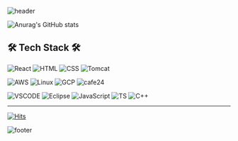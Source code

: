 ![header](https://capsule-render.vercel.app/api?type=waving&color=timeGradient&text=Hardbird%20World!&animation=twinkling&fontColor=000000&fontSize=40&fontAlign=80)


![Anurag's GitHub stats](https://github-readme-stats.vercel.app/api?username=HardBird&show_icons=true&theme=radical)


## 🛠 Tech Stack 🛠 
<img alt="React" src ="https://img.shields.io/badge/React-61DAFB.svg?&style=for-the-badge&logo=React&logoColor=white"/> <img alt="HTML" src ="https://img.shields.io/badge/HTML5-E34F26.svg?&style=for-the-badge&logo=HTML5&logoColor=white"/>
<img alt="CSS" src ="https://img.shields.io/badge/CSS3-1572B6.svg?&style=for-the-badge&logo=CSS3&logoColor=white"/>
<img alt="Tomcat" src ="https://img.shields.io/badge/Apache Tomcat-F8DC75.svg?&style=for-the-badge&logo=ApacheTomcat&logoColor=black"/> 

<img alt="AWS" src ="https://img.shields.io/badge/Amazon AWS-232F3E.svg?&style=for-the-badge&logo=AmazonAWS&logoColor=white"/> <img alt="Linux" src ="https://img.shields.io/badge/LinuxGSM-FCC624.svg?&style=for-the-badge&logo=Linux&logoColor=black"/> <img alt="GCP" src ="https://img.shields.io/badge/Google Cloud Platform-4285F4.svg?&style=for-the-badge&logo=GoogleCloud&logoColor=white"/> <img alt="cafe24" src ="https://img.shields.io/badge/CAFE24-336633.svg?&style=for-the-badge&logo=HomeAssistantCommunityStore&logoColor=white"/>

<img alt="VSCODE" src ="https://img.shields.io/badge/Vs Code-007ACC.svg?&style=for-the-badge&logo=VisualStudioCode&logoColor=white"/> <img alt="Eclipse" src ="https://img.shields.io/badge/Eclipse-2C2255.svg?&style=for-the-badge&logo=EclipseIDE&logoColor=white"/>  <img alt="JavaScript" src ="https://img.shields.io/badge/JavaScript-F7DF1E.svg?&style=for-the-badge&logo=JavaScript&logoColor=white"/> 
<img alt="TS" src ="https://img.shields.io/badge/TypeScript-3178C6.svg?&style=for-the-badge&logo=TypeScript&logoColor=white"/> 
<img alt="C++" src ="https://img.shields.io/badge/C++-00599C.svg?&style=for-the-badge&logo=C&logoColor=white"/> 
***
[![Hits](https://hits.seeyoufarm.com/api/count/incr/badge.svg?url=https%3A%2F%2Fgithub.com%2FHardBird&count_bg=%23265801&title_bg=%23030303&icon=github.svg&icon_color=%23E7E7E7&title=hits&edge_flat=false)](https://hits.seeyoufarm.com)

![footer](https://capsule-render.vercel.app/api?type=waving&section=footer&color=timeGradient)
<!--
**HardBird/HardBird** is a ✨ _special_ ✨ repository because its `README.md` (this file) appears on your GitHub profile.

Here are some ideas to get you started:

- 🔭 I’m currently working on ...
- 🌱 I’m currently learning ...
- 👯 I’m looking to collaborate on ...
- 🤔 I’m looking for help with ...
- 💬 Ask me about ...
- 📫 How to reach me: ...
- 😄 Pronouns: ...
- ⚡ Fun fact: ...
-->
